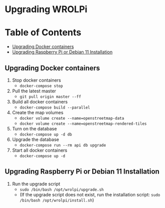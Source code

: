 # Upgrading WROLPi

# Table of Contents

* [Upgrading Docker containers](#upgrading-docker-containers)
* [Upgrading Raspberry Pi or Debian 11 Installation](#upgrading-raspberry-pi-or-debian-11-installation)

## Upgrading Docker containers

1. Stop docker containers
    * `docker-compose stop`
2. Pull the latest master
    * `git pull origin master --ff`
3. Build all docker containers
    * `docker-compose build --parallel`
4. Create the map volumes
    * `docker volume create --name=openstreetmap-data`
    * `docker volume create --name=openstreetmap-rendered-tiles`
5. Turn on the database
    * `docker-compose up -d db`
6. Upgrade the database
    * `docker-compose run --rm api db upgrade`
7. Start all docker containers
    * `docker-compose up -d`

## Upgrading Raspberry Pi or Debian 11 Installation

1. Run the upgrade script
    * `sudo /bin/bash /opt/wrolpi/upgrade.sh`
    * (If the upgrade script does not exist, run the installation script:  `sudo /bin/bash /opt/wrolpi/install.sh`)
